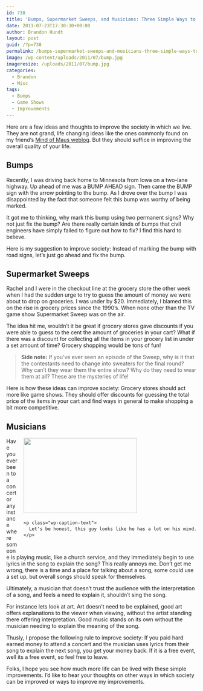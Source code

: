 ```yaml
---
id: 738
title: 'Bumps, Supermarket Sweeps, and Musicians: Three Simple Ways to Improve Society'
date: 2011-07-23T17:30:30+00:00
author: Brandon Hundt
layout: post
guid: /?p=738
permalink: /bumps-supermarket-sweeps-and-musicians-three-simple-ways-to-improve-society/
image: /wp-content/uploads/2011/07/bump.jpg
imageresize: /uploads/2011/07/bump.jpg
categories:
  - Brandon
  - Misc
tags:
  - Bumps
  - Game Shows
  - Improvements
---
```

Here are a few ideas and thoughts to improve the society in which we live. They are not grand, life changing ideas like the ones commonly found on my friend’s <a href="http://mindofmaus.wordpress.com/" rel="external">Mind of Maus weblog</a>. But they should suffice in improving the overall quality of your life.<!--more-->

## Bumps

Recently, I was driving back home to Minnesota from Iowa on a two-lane highway. Up ahead of me was a BUMP AHEAD sign. Then came the BUMP sign with the arrow pointing to the bump. As I drove over the bump I was disappointed by the fact that someone felt this bump was worthy of being marked.

It got me to thinking, why mark this bump using two permanent signs? Why not just fix the bump? Are there really certain kinds of bumps that civil engineers have simply failed to figure out how to fix? I find this hard to believe.

Here is my suggestion to improve society: Instead of marking the bump with road signs, let’s just go ahead and fix the bump.

## Supermarket Sweeps

<div style="float: right; margin: 0 0 15px 15px;">
</div>

Rachel and I were in the checkout line at the grocery store the other week when I had the sudden urge to try to guess the amount of money we were about to drop on groceries. I was under by $20. Immediately, I blamed this on the rise in grocery prices since the 1990’s. When none other than the TV game show Supermarket Sweep was on the air.

The idea hit me, wouldn’t it be great if grocery stores gave discounts if you were able to guess to the cent the amount of groceries in your cart? What if there was a discount for collecting all the items in your grocery list in under a set amount of time? Grocery shopping would be tons of fun!

> **Side note:** If you’ve ever seen an episode of the Sweep, why is it that the contestants need to change into sweaters for the final round? Why can’t they wear them the entire show? Why do they need to wear them at all? These are the mysteries of life!

Here is how these ideas can improve society: Grocery stores should act more like game shows. They should offer discounts for guessing the total price of the items in your cart and find ways in general to make shopping a bit more competitive.

## Musicians

<div style="float: right; margin: 0 0 15px 15px;">
  <div id="attachment_741" class="wp-caption alignright">
    <img class="size-medium wp-image-741" title="musician in concert" src="/wp-content/uploads/2011/07/musican-in-concert-300x198.jpg" alt="" width="300" height="198" srcset="/wp-content/uploads/2011/07/musican-in-concert-300x198.jpg 300w, /wp-content/uploads/2011/07/musican-in-concert-1024x678.jpg 1024w" sizes="(max-width: 300px) 100vw, 300px" />

    <p class="wp-caption-text">
      Let's be honest, this guy looks like he has a lot on his mind.
    </p>
  </div>
</div>

Have you ever been to a concert or any instance where someone is playing music, like a church service, and they immediately begin to use lyrics in the song to explain the song? This really annoys me. Don’t get me wrong, there is a time and a place for talking about a song, some could use a set up, but overall songs should speak for themselves.

Ultimately, a musician that doesn’t trust the audience with the interpretation of a song, and feels a need to explain it, shouldn’t sing the song.

For instance lets look at art. Art doesn’t need to be explained, good art offers explanations to the viewer when viewing, without the artist standing there offering interpretation. Good music stands on its own without the musician needing to explain the meaning of the song.

Thusly, I propose the following rule to improve society: If you paid hard earned money to attend a concert and the musician uses lyrics from their song to explain the next song, you get your money back. If it is a free event, well its a free event, so feel free to leave.

Folks, I hope you see how much more life can be lived with these simple improvements. I’d like to hear your thoughts on other ways in which society can be improved or ways to improve my improvements.
